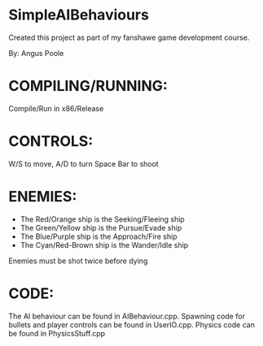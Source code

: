 # SimpleAIBehaviours
Created this project as part of my fanshawe game development course.

By: Angus Poole

# COMPILING/RUNNING:
Compile/Run in x86/Release

# CONTROLS:
W/S to move, A/D to turn
Space Bar to shoot

# ENEMIES:
- The Red/Orange ship is the Seeking/Fleeing ship
- The Green/Yellow ship is the Pursue/Evade ship
- The Blue/Purple ship is the Approach/Fire ship
- The Cyan/Red-Brown ship is the Wander/Idle ship

Enemies must be shot twice before dying

# CODE:
The AI behaviour can be found in AIBehaviour.cpp.
Spawning code for bullets and player controls can be found in UserIO.cpp.
Physics code can be found in PhysicsStuff.cpp